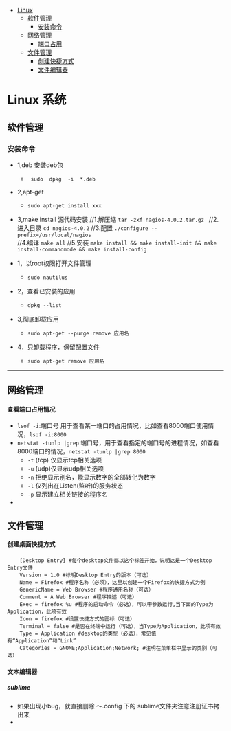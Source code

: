 - [Linux](#Linux)
    - [软件管理](#软件管理)
        - [安装命令](#安装命令)
    - [网络管理](#网络管理)
        - [端口占用](#查看端口占用情况)
    - [文件管理](#文件管理)
        - [创建快捷方式](#创建桌面快捷方式)
        - [文件编辑器](#文件编辑器)


# Linux 系统
## 软件管理
### 安装命令
- 1,deb 安装deb包
	- ` sudo  dpkg  -i  *.deb`
-  2,apt-get
	- `sudo apt-get install xxx`
- 3,make install 源代码安装
	    //1.解压缩
		`tar -zxf nagios-4.0.2.tar.gz ` 
		//2.进入目录
		`cd nagios-4.0.2`
		//3.配置
		`./configure --prefix=/usr/local/nagios  `   
		//4.编译
		`make all`
		//5.安装
		`make install && make install-init && make install-commandmode && make install-config`
		
- 1，以root权限打开文件管理
	-  `sudo nautilus`
- 2，查看已安装的应用
	- `dpkg --list`
- 3,彻底卸载应用
	- `sudo apt-get --purge remove 应用名`
- 4，只卸载程序，保留配置文件
	- `sudo apt-get remove 应用名`

*********************
## 网络管理
#### 查看端口占用情况
- `lsof -i`:端口号 用于查看某一端口的占用情况，比如查看8000端口使用情况，`lsof -i:8000`
- `netstat -tunlp |grep` 端口号，用于查看指定的端口号的进程情况，如查看8000端口的情况，`netstat -tunlp |grep 8000`
    - `-t` (tcp) 仅显示tcp相关选项
    - `-u` (udp)仅显示udp相关选项
    - `-n` 拒绝显示别名，能显示数字的全部转化为数字
    - `-l` 仅列出在Listen(监听)的服务状态
    - `-p` 显示建立相关链接的程序名
-   
 
## 文件管理
#### 创建桌面快捷方式
```
	[Desktop Entry] #每个desktop文件都以这个标签开始，说明这是一个Desktop Entry文件
	Version = 1.0 #标明Desktop Entry的版本（可选）
	Name = Firefox #程序名称（必须），这里以创建一个Firefox的快捷方式为例
	GenericName = Web Browser #程序通用名称（可选）
	Comment = A Web Browser #程序描述（可选）
	Exec = firefox %u #程序的启动命令（必选），可以带参数运行,当下面的Type为Application，此项有效
	Icon = firefox #设置快捷方式的图标（可选）
	Terminal = false #是否在终端中运行（可选），当Type为Application，此项有效
	Type = Application #desktop的类型（必选），常见值有“Application”和“Link”
	Categories = GNOME;Application;Network; #注明在菜单栏中显示的类别（可选）
```
#### 文本编辑器
##### sublime 
- 如果出现小bug，就直接删除 ～.config 下的 sublime文件夹注意注册证书拷出来
- 

